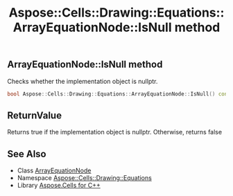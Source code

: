 ﻿---
title: Aspose::Cells::Drawing::Equations::ArrayEquationNode::IsNull method
linktitle: IsNull
second_title: Aspose.Cells for C++ API Reference
description: 'Aspose::Cells::Drawing::Equations::ArrayEquationNode::IsNull method. Checks whether the implementation object is nullptr in C++.'
type: docs
weight: 500
url: /cpp/aspose.cells.drawing.equations/arrayequationnode/isnull/
---
## ArrayEquationNode::IsNull method


Checks whether the implementation object is nullptr.

```cpp
bool Aspose::Cells::Drawing::Equations::ArrayEquationNode::IsNull() const
```


## ReturnValue

Returns true if the implementation object is nullptr. Otherwise, returns false

## See Also

* Class [ArrayEquationNode](../)
* Namespace [Aspose::Cells::Drawing::Equations](../../)
* Library [Aspose.Cells for C++](../../../)
